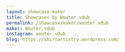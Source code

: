 ```yaml
---
layout: showcase-maker
title: Showcases by Wouter.vdub
permalink: /showcase/maker/wouter.vdub
maker: Wouter.vdub
instagram: wouter.vdub
blog: https://shirtartistry.wordpress.com/
---
```

